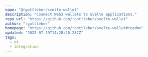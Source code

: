 ```yaml
---
name: "@rgottleber/svelte-wallet"
description: "Connect Web3 wallets to Svelte applications."
repo_url: "https://github.com/rgottleber/svelte-wallet"
author: "rgottleber"
homepage: "https://github.com/rgottleber/svelte-wallet#readme"
updated: "2022-07-29T14:28:26.287Z"
tags: 
  - ui
  - integration
---
```

